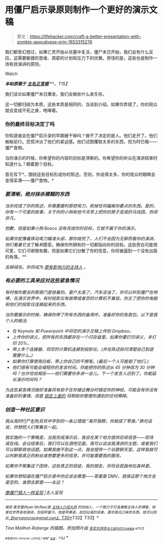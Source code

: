 # 用僵尸启示录原则制作一个更好的演示文稿

> 原文：<https://lifehacker.com/craft-a-better-presentation-with-zombie-apocalypse-prin-1653315276>

我们都曾幻想过，如果亡灵开始从坟墓中复活，僵尸末日开始，我们会有什么反应。这需要敏捷的思维、周密的计划和压力下的优雅。奇怪的是，这些也是制作一场有效演讲的原则。

Watch

***本帖原载于*** [***主名正言顺***](http://www.masterpresenting.com/2014/10/29/stopping-zombie-presenting/) ***。*T15】**

我们谈论如果僵尸末日爆发，我们会做些什么来生存。

这一切都归结为本质，这些本质是相同的，当谈到介绍。如果你弄错了，你的观众就会变成不死之身，咆哮着。

### 你的最终目标决定了吗

你知道谁会在僵尸启示录的早期被干掉吗？做不了决定的是人。他们走开了。他们蜿蜒前行。恐慌冲淡了他们的紧迫感。他们试图攫取太多的东西，但为时已晚——僵尸食物。

当你演示的时候，你希望你的内容的目标是清晰的。你希望你的听众在演讲结束时知道什么？朝着那个目标。

首先写下*，围绕这些目标形成你的陈述。否则，你说得太多，你的观众的眼睛会变得呆滞——僵尸食物。*

### *要清晰，绝对抹杀模糊的东西*

*当你完成了你的陈述，你需要磨利那把弯刀，砍掉任何偏离你要点的东西。是的，你有一个可爱的故事，关于你的小狗和他今天早上把你的房子变成的马戏团。*热闹非凡。**

*抱歉，但是如果小狗 Bosco 没有完成你的目标，它就不属于你的演示。*

*如果你犹豫着挥动弯刀瞄准头部，那你就完了。人们不会因为无聊而看你的演讲。他们看着它去*了解*和*感受。确保你所拥有的一切都指向你的目标。这些旁白可能很可爱，它们*可能*很有趣，但是如果它们分散了你的信息，你将被逼到一个没有出路的角落。**

*去掉绒毛。你将成为 [更有影响力的主持人](https://lifehacker.com/how-to-create-presentations-that-dont-suck-5810271) 。*

### *有必要的工具来应对这些紧急情况*

*有时候你要去的那扇门是锁着的。窗户太高了。汽车没油了，你可以听到僵尸在咆哮。在演示世界中，有时投影仪有故障或者您的计算机不兼容。你忘了把你的电脑和他们的投影仪连接起来的东西。*

*当你要展示的时候，确保你带了所有东西的备用件。准备好你的急救包。以下是我个人的做法:*

*   *在 Keynote 和 Powerpoint 中将您的演示文稿上传到 Dropbox。*
*   *上传你的讲义，把所有的东西都存在一个闪存盘里。如果你要打印讲义，多打印 20%。*
*   *带上多个连接器，将您的计算机连接到投影仪。(并在陈述前问清楚自己到底需要什么。)*
*   *如果你打算使用白板，带上你自己的干擦笔。(最后一个人可能毁了他们。)*
*   *他们很有可能会缩短你的发言时间。你能把你的陈述从 45 分钟改为 30 分钟吗？也许恰恰相反——他们需要你多讲一会儿。下一个发言人迟到了。你能延长演示时间吗？*

*为这些紧急情况做好准备将有助于在你接近舞台时镇定你的神经。可能会有你没有准备好的事情，但是 [锁定上面的](https://lifehacker.com/how-can-i-make-my-powerpoint-presentations-amazing-507552122) 将帮助你管理你遇到的任何障碍。*

### *创造一种社区意识*

*我从我的*行尸走肉*狂欢中学到的一条公理是:“离开狼群，你就成了零食。”换句话说，你想把人们聚集在一起。*

*我实施的一个策略是，当我完成演示后，我会在某个地方提供后续信息——现场或在线。会议结束后，我们可以在酒吧见面，我可以谈谈我演讲的主题，或者我们可以聊聊其他话题。如果我做不到这一点，我会提供一个谷歌聊天室。这样我就可以判断我真正的粉丝谁想要更多的信息，并可能需要我的服务。*

*如果你不聚集这个团体，这些真正的信徒，我的朋友，你将会孤独地在森林里。*

*如果你想知道在僵尸启示录中你应该去哪里——答案是 DMV。我保证那个地方会是空的。谁想去那里——永远？*

*[像僵尸猎人一样呈现](http://www.masterpresenting.com/2014/10/29/stopping-zombie-presenting/) |主人呈现*

* * *

*<small>*瑞安·麦克雷(Ryan McRae)是*</small> [<small>*主持人介绍大师*</small>](http://masterpresenting.com) *<small>的创始人，一个致力于打造勇敢主持人的博客。他曾在世界各地演讲，包括阿富汗。他是苹果迷，如饥似渴的读者，喜欢南瓜口味的东西。他可以到达</small>*[<u>*<small>【theryanmcrae@gmail.com】</small>*</u>](mailto:theryanmcrae@gmail.com)<u>*<small>。</small>T30*</u>T32】T33】*

*Tina Mailhot-Roberge 的插图。附加照片由 [*<small>肯尼刘伟东</small>*](https://www.flickr.com/photos/kwl/4786369715)*<small></small>*<small>[*<small>布兰登丹尼尔</small>*](https://www.flickr.com/photos/bdu/5426548970)*<small></small>*<small>[*<small>马修霍根</small>*](https://www.flickr.com/photos/mhogan35/6004524648) *<small>和</small>T51】*</small></small>*

*<small><small>*<small>想看看你在 Lifehacker 上的作品？邮箱</small>* [*<small>安迪</small>*](mailto:andy@lifehacker.com) *<small>。</small>T15】*</small></small>*

*<small><small></small></small>*
